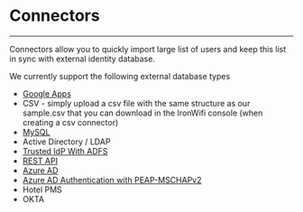 # **Connectors**

---

Connectors allow you to quickly import large list of users and keep this list in sync with external identity database.

We currently support the following external database types

- [Google Apps](https://www.ironwifi.com/google-apps/)
- CSV - simply upload a csv file with the same structure as our sample.csv that you can download in the IronWifi console (when creating a csv connector)
- [MySQL](https://www.ironwifi.com/mysqldb/)
- Active Directory / LDAP
- [Trusted IdP With ADFS](https://www.ironwifi.com/idp-adfs/)
- [REST API](https://www.ironwifi.com/user-guide/users/rest-api-connector/)
- [Azure AD](https://www.ironwifi.com/azure-active-directory/)
- [Azure AD Authentication with PEAP-MSCHAPv2](https://www.ironwifi.com/azure-ad-authentication-peap-mschapv2/)
- Hotel PMS
- OKTA
